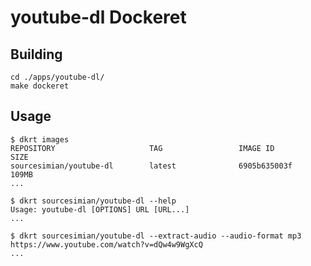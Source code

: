 # youtube-dl Dockeret

## Building
```
cd ./apps/youtube-dl/
make dockeret
```

## Usage
```
$ dkrt images
REPOSITORY                     TAG                 IMAGE ID            SIZE
sourcesimian/youtube-dl        latest              6905b635003f        109MB
...
```
```
$ dkrt sourcesimian/youtube-dl --help
Usage: youtube-dl [OPTIONS] URL [URL...]
...
```
```
$ dkrt sourcesimian/youtube-dl --extract-audio --audio-format mp3 https://www.youtube.com/watch?v=dQw4w9WgXcQ
...
```

